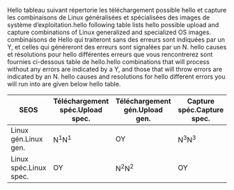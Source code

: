 <span data-ttu-id="af223-101">Hello tableau suivant répertorie les téléchargement possible hello et capture les combinaisons de Linux généralisées et spécialisées des images de système d’exploitation.</span><span class="sxs-lookup"><span data-stu-id="af223-101">hello following table lists hello possible upload and capture combinations of Linux generalized and specialized OS images.</span></span> <span data-ttu-id="af223-102">combinaisons de Hello qui traiteront sans des erreurs sont indiquées par un Y, et celles qui généreront des erreurs sont signalées par un N. hello causes et résolutions pour hello différentes erreurs que vous rencontrerez sont fournies ci-dessous table de hello.</span><span class="sxs-lookup"><span data-stu-id="af223-102">hello combinations that will process without any errors are indicated by a Y, and those that will throw errors are indicated by an N. hello causes and resolutions for hello different errors you will run into are given below hello table.</span></span>

| <span data-ttu-id="af223-103">SE</span><span class="sxs-lookup"><span data-stu-id="af223-103">OS</span></span> | <span data-ttu-id="af223-104">Téléchargement spéc.</span><span class="sxs-lookup"><span data-stu-id="af223-104">Upload spec.</span></span> | <span data-ttu-id="af223-105">Téléchargement gén.</span><span class="sxs-lookup"><span data-stu-id="af223-105">Upload gen.</span></span> | <span data-ttu-id="af223-106">Capture spéc.</span><span class="sxs-lookup"><span data-stu-id="af223-106">Capture spec.</span></span> | <span data-ttu-id="af223-107">Capture gén.</span><span class="sxs-lookup"><span data-stu-id="af223-107">Capture gen.</span></span> |
| --- | --- | --- | --- | --- |
| <span data-ttu-id="af223-108">Linux gén.</span><span class="sxs-lookup"><span data-stu-id="af223-108">Linux gen.</span></span> |<span data-ttu-id="af223-109">N<sup>1</sup></span><span class="sxs-lookup"><span data-stu-id="af223-109">N<sup>1</sup></span></span> |<span data-ttu-id="af223-110">O</span><span class="sxs-lookup"><span data-stu-id="af223-110">Y</span></span> |<span data-ttu-id="af223-111">N<sup>3</sup></span><span class="sxs-lookup"><span data-stu-id="af223-111">N<sup>3</sup></span></span> |<span data-ttu-id="af223-112">O</span><span class="sxs-lookup"><span data-stu-id="af223-112">Y</span></span> |
| <span data-ttu-id="af223-113">Linux spéc.</span><span class="sxs-lookup"><span data-stu-id="af223-113">Linux spec.</span></span> |<span data-ttu-id="af223-114">O</span><span class="sxs-lookup"><span data-stu-id="af223-114">Y</span></span> |<span data-ttu-id="af223-115">N<sup>2</sup></span><span class="sxs-lookup"><span data-stu-id="af223-115">N<sup>2</sup></span></span> |<span data-ttu-id="af223-116">O</span><span class="sxs-lookup"><span data-stu-id="af223-116">Y</span></span> |<span data-ttu-id="af223-117">N<sup>4</sup></span><span class="sxs-lookup"><span data-stu-id="af223-117">N<sup>4</sup></span></span> |

